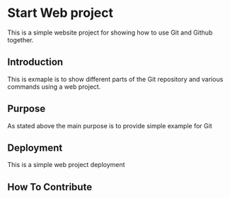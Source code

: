 # Start Web project
This is a simple website project for showing how to use Git and Github together.
## Introduction
This is exmaple is to show different parts of the Git repository and various commands using a web project.

## Purpose
As stated above the main purpose is to provide simple example for Git
## Deployment
This is a simple web project deployment
## How To Contribute
